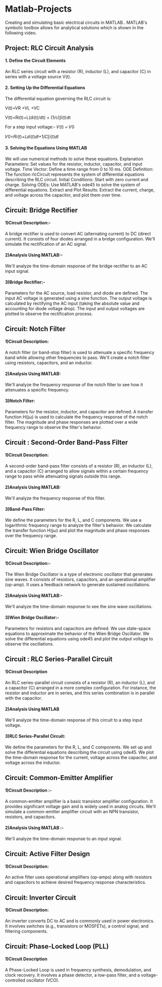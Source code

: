 # Matlab-Projects
Creating and simulating basic electrical circuits in MATLAB.. MATLAB's symbolic toolbox allows for analytical solutions which is shown in the following video.





## **Project: RLC Circuit Analysis**


#### 1. Define the Circuit Elements
An RLC series circuit with a resistor (R), inductor (L), and capacitor (C) in series with a voltage source V(t).


#### 2. Setting Up the Differential Equations
The differential equation governing the RLC circuit is:

V(t)=VR +VL +VC

​V(t)=Ri(t)+L(di(t)/dt) + (1/c)∫i(t)dt

For a step input voltage:-
𝑉(𝑡) = 𝑉0

𝑉0=𝑅𝑖(𝑡)+𝐿𝑑𝑖(𝑡)𝑑𝑡+1/𝐶∫𝑖(𝑡)𝑑𝑡

#### 3. Solving the Equations Using MATLAB
We will use numerical methods to solve these equations.
Explanation
Parameters: Set values for the resistor, inductor, capacitor, and input voltage.
Time Vector: Define a time range from 0 to 10 ms.
ODE Definition: The function rlcCircuit represents the system of differential equations describing the RLC circuit.
Initial Conditions: Start with zero current and charge.
Solving ODEs: Use MATLAB's ode45 to solve the system of differential equations.
Extract and Plot Results: Extract the current, charge, and voltage across the capacitor, and plot them over time.





## **Circuit: Bridge Rectifier**



#### 1)Circuit Description:- 

A bridge rectifier is used to convert AC (alternating current) to DC (direct current). It consists of four diodes arranged in a bridge configuration. We'll simulate the rectification of an AC signal.



#### 2)Analysis Using MATLAB:-  

We'll analyze the time-domain response of the bridge rectifier to an AC input signal.



#### 3)Bridge Rectifier:- 

Parameters for the AC source, load resistor, and diode are defined.
The input AC voltage is generated using a sine function.
The output voltage is calculated by rectifying the AC input (taking the absolute value and accounting for diode voltage drop).
The input and output voltages are plotted to observe the rectification process.




## **Circuit: Notch Filter**



#### 1)Circuit Description:

A notch filter (or band-stop filter) is used to attenuate a specific frequency band while allowing other frequencies to pass. We'll create a notch filter using resistors, capacitors, and an inductor.



#### 2)Analysis Using MATLAB:

We'll analyze the frequency response of the notch filter to see how it attenuates a specific frequency.



#### 3)Notch Filter:

Parameters for the resistor, inductor, and capacitor are defined.
A transfer function H(jω) is used to calculate the frequency response of the notch filter.
The magnitude and phase responses are plotted over a wide frequency range to observe the filter's behavior.




## **Circuit : Second-Order Band-Pass Filter**



#### 1)Circuit Description:

A second-order band-pass filter consists of a resistor (R), an inductor (L), and a capacitor (C) arranged to allow signals within a certain frequency range to pass while attenuating signals outside this range.



#### 2)Analysis Using MATLAB:

We'll analyze the frequency response of this filter.



#### 3)Band-Pass Filter:

We define the parameters for the R, L, and C components.
We use a logarithmic frequency range to analyze the filter's behavior.
We calculate the transfer function H(jω) and plot the magnitude and phase responses over the frequency range.




## **Circuit: Wien Bridge Oscillator**


#### 1)Circuit Description:-

The Wien Bridge Oscillator is a type of electronic oscillator that generates sine waves. It consists of resistors, capacitors, and an operational amplifier (op-amp). It uses a feedback network to generate sustained oscillations.


#### 2)Analysis Using MATLAB:-

We'll analyze the time-domain response to see the sine wave oscillations.


#### 3)Wien Bridge Oscillator:-

Parameters for resistors and capacitors are defined.
We use state-space equations to approximate the behavior of the Wien Bridge Oscillator.
We solve the differential equations using ode45 and plot the output voltage to observe the oscillations.




## **Circuit : RLC Series-Parallel Circuit**


#### 1)Circuit Description

An RLC series-parallel circuit consists of a resistor (R), an inductor (L), and a capacitor (C) arranged in a more complex configuration. For instance, the resistor and inductor are in series, and this series combination is in parallel with the capacitor.


#### 2)Analysis Using MATLAB

We'll analyze the time-domain response of this circuit to a step input voltage.


#### 3)RLC Series-Parallel Circuit:

We define the parameters for the R, L, and C components.
We set up and solve the differential equations describing the circuit using ode45.
We plot the time-domain response for the current, voltage across the capacitor, and voltage across the inductor.




## **Circuit: Common-Emitter Amplifier**


#### 1)Circuit Description :- 

A common-emitter amplifier is a basic transistor amplifier configuration. It provides significant voltage gain and is widely used in analog circuits. We'll simulate a common-emitter amplifier circuit with an NPN transistor, resistors, and capacitors.


#### 2)Analysis Using MATLAB :- 

We'll analyze the time-domain response to an input signal.




## **Circuit: Active Filter Design**


#### 1)Circuit Description:

An active filter uses operational amplifiers (op-amps) along with resistors and capacitors to achieve desired frequency response characteristics.


## **Circuit: Inverter Circuit**


#### 1)Circuit Description:

An inverter converts DC to AC and is commonly used in power electronics. It involves switches (e.g., transistors or MOSFETs), a control signal, and filtering components.


## **Circuit: Phase-Locked Loop (PLL)**

#### 1)Circuit Description

A Phase-Locked Loop is used in frequency synthesis, demodulation, and clock recovery. It involves a phase detector, a low-pass filter, and a voltage-controlled oscillator (VCO).
